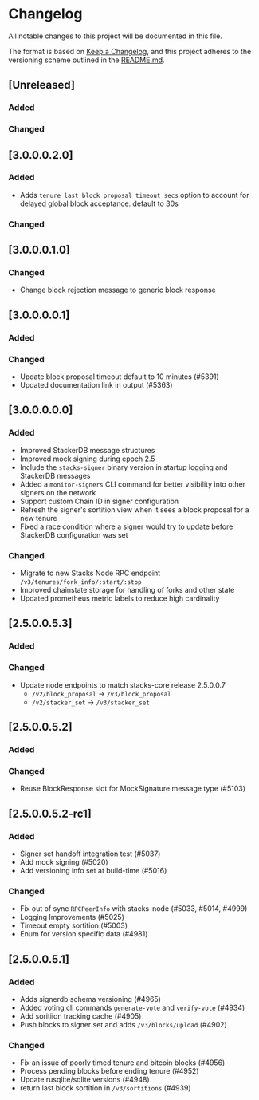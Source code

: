 # Changelog

All notable changes to this project will be documented in this file.

The format is based on [Keep a Changelog](https://keepachangelog.com/en/1.0.0/),
and this project adheres to the versioning scheme outlined in the [README.md](README.md).

## [Unreleased]

### Added

### Changed

## [3.0.0.0.2.0]

### Added
-  Adds `tenure_last_block_proposal_timeout_secs` option to account for delayed global block acceptance. default to 30s

### Changed

## [3.0.0.0.1.0]

### Changed

- Change block rejection message to generic block response

## [3.0.0.0.0.1]

### Added

### Changed
- Update block proposal timeout default to 10 minutes (#5391)
- Updated documentation link in output (#5363)

## [3.0.0.0.0.0]

### Added

- Improved StackerDB message structures
- Improved mock signing during epoch 2.5
- Include the `stacks-signer` binary version in startup logging and StackerDB messages
- Added a `monitor-signers` CLI command for better visibility into other signers on the network
- Support custom Chain ID in signer configuration
- Refresh the signer's sortition view when it sees a block proposal for a new tenure
- Fixed a race condition where a signer would try to update before StackerDB configuration was set

### Changed

- Migrate to new Stacks Node RPC endpoint `/v3/tenures/fork_info/:start/:stop`
- Improved chainstate storage for handling of forks and other state
- Updated prometheus metric labels to reduce high cardinality

## [2.5.0.0.5.3]

### Added

### Changed

- Update node endpoints to match stacks-core release 2.5.0.0.7
  - `/v2/block_proposal` -> `/v3/block_proposal`
  - `/v2/stacker_set` -> `/v3/stacker_set`

## [2.5.0.0.5.2]

### Added

### Changed

- Reuse BlockResponse slot for MockSignature message type (#5103)

## [2.5.0.0.5.2-rc1]

### Added

- Signer set handoff integration test (#5037)
- Add mock signing (#5020)
- Add versioning info set at build-time (#5016)

### Changed

- Fix out of sync `RPCPeerInfo` with stacks-node (#5033, #5014, #4999)
- Logging Improvements (#5025)
- Timeout empty sortition (#5003)
- Enum for version specific data (#4981)

## [2.5.0.0.5.1]

### Added

- Adds signerdb schema versioning (#4965)
- Added voting cli commands `generate-vote` and `verify-vote` (#4934)
- Add soritiion tracking cache (#4905)
- Push blocks to signer set and adds `/v3/blocks/upload` (#4902)

### Changed

- Fix an issue of poorly timed tenure and bitcoin blocks (#4956)
- Process pending blocks before ending tenure (#4952)
- Update rusqlite/sqlite versions (#4948)
- return last block sortition in `/v3/sortitions` (#4939)
